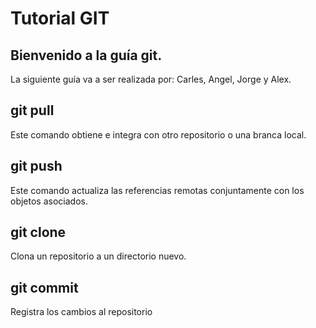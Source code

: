 # Tutorial GIT
## Bienvenido a la guía git.
La siguiente guía va a ser realizada por: Carles, Angel, Jorge y Alex.

## git pull
Este comando obtiene e integra con otro repositorio o una branca local.

## git push
Este comando actualiza las referencias remotas conjuntamente con los objetos asociados.

## git clone
Clona un repositorio a un directorio nuevo.

## git commit
Registra los cambios al repositorio